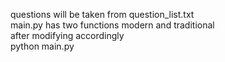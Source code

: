 questions will be taken from question_list.txt  
main.py has two functions modern and traditional  
after modifying accordingly  
python main.py  